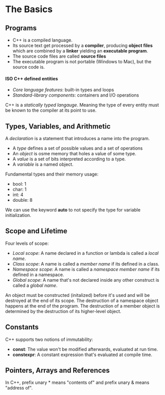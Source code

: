 # The Basics

## Programs
* C++ is a compiled language.
* Its source text get processed by a **compiler**, producing **object files** which are combined by a **linker** yielding an **executable program**.
* The source code files are called **source files**
* The executable program is not portable (Windows to Mac), but the source code is.

#### ISO C++ defined entities
* *Core language features*: built-in types and loops
* *Standard-library components*: containers and I/O operations


C++ is a *statically typed langauge*. Meaning the type of every entity must be known to the compiler at its point to use.

## Types, Variables, and Arithmetic
A *declaration* is a statement that introduces a name into the program.
* A *type* defines a set of possible values and a set of operations
* An *object* is osme memory that holes a value of some type.
* A *value* is a set of bits interpreted according to a type.
* A *variable* is a named object.

Fundamental types and their memory usage:
* bool: 1
* char: 1
* int: 4
* double: 8

We can use the keyword **auto** to not specify the type for variable initialization.

## Scope and Lifetime
Four levels of scope:
* *Local scope*: A name declared in a function or lambda is called a *local name*.
* *Class scope*: A name is called a *member name* if its defined in a class.
* *Namespace scope*: A name is called a *namespace member name* if its defined in a namespace.
* *Global scope*: A name that's not declared inside any other construct is called a *global name*.

An object must be constructed (initalized) before it's used and will be destroyed at the end of its scope. The destruction of a namespace object happens at the end of the program. The destruction of a member object is determined by the destruction of its higher-level object.

## Constants
C++ supports two notions of immutability:
* **const**: The value won't be modified afterwards, evaluated at run time.
* **constexpr**: A constant expression that's evaluated at compile time.


## Pointers, Arrays and References
In C++, prefix unary * means "contents of" and prefix unary & means "address of".
